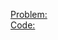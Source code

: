 [Problem:](https://www.hackerearth.com/problem/algorithm/teachers-dilemma-3-00955296/)\
[Code:](https://ideone.com/2oVGEQ)
